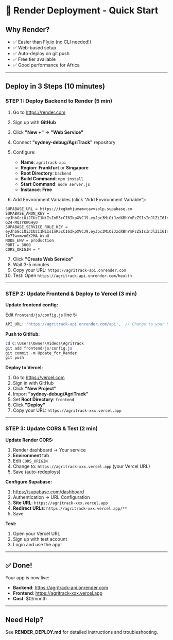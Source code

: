 # 🚀 Render Deployment - Quick Start

## Why Render?
- ✅ Easier than Fly.io (no CLI needed!)
- ✅ Web-based setup
- ✅ Auto-deploy on git push
- ✅ Free tier available
- ✅ Good performance for Africa

---

## Deploy in 3 Steps (10 minutes)

### STEP 1: Deploy Backend to Render (5 min)

1. Go to https://render.com
2. Sign up with **GitHub**
3. Click **"New +"** → **"Web Service"**
4. Connect **"sydney-debug/AgriTrack"** repository
5. Configure:
   - **Name**: `agritrack-api`
   - **Region**: **Frankfurt** or **Singapore**
   - **Root Directory**: `backend`
   - **Build Command**: `npm install`
   - **Start Command**: `node server.js`
   - **Instance**: **Free**

6. Add Environment Variables (click "Add Environment Variable"):

```
SUPABASE_URL = https://txgkmhjumamvcavvsolp.supabase.co
SUPABASE_ANON_KEY = eyJhbGciOiJIUzI1NiIsInR5cCI6IkpXVCJ9.eyJpc3MiOiJzdXBhYmFzZSIsInJlZiI6InR4Z2ttaGp1bWFtdmNhdnZzb2xwIiwicm9sZSI6ImFub24iLCJpYXQiOjE3NjEzNzg3ODMsImV4cCI6MjA3Njk1NDc4M30.8AkJbTeDOIXQMT34KsqFnKBlpgHd-G24-MQzYKWGHy0
SUPABASE_SERVICE_ROLE_KEY = eyJhbGciOiJIUzI1NiIsInR5cCI6IkpXVCJ9.eyJpc3MiOiJzdXBhYmFzZSIsInJlZiI6InR4Z2ttaGp1bWFtdmNhdnZzb2xwIiwicm9sZSI6InNlcnZpY2Vfcm9sZSIsImlhdCI6MTc2MTM3ODc4MywiZXhwIjoyMDc2OTU0NzgzfQ.yZ3i3RfBMgAdXRuRWokK7xV-lx77wxmvo0X2MA_WxuU
NODE_ENV = production
PORT = 3000
CORS_ORIGIN = *
```

7. Click **"Create Web Service"**
8. Wait 3-5 minutes
9. Copy your URL: `https://agritrack-api.onrender.com`
10. Test: Open `https://agritrack-api.onrender.com/health`

---

### STEP 2: Update Frontend & Deploy to Vercel (3 min)

**Update frontend config:**

Edit `frontend/js/config.js` line 5:

```javascript
API_URL: 'https://agritrack-api.onrender.com/api',  // Change to your Render URL
```

**Push to GitHub:**

```powershell
cd C:\Users\Owner\Videos\AgriTrack
git add frontend/js/config.js
git commit -m Update_for_Render
git push
```

**Deploy to Vercel:**

1. Go to https://vercel.com
2. Sign in with GitHub
3. Click **"New Project"**
4. Import **"sydney-debug/AgriTrack"**
5. Set **Root Directory**: `frontend`
6. Click **"Deploy"**
7. Copy your URL: `https://agritrack-xxx.vercel.app`

---

### STEP 3: Update CORS & Test (2 min)

**Update Render CORS:**

1. Render dashboard → Your service
2. **Environment** tab
3. Edit `CORS_ORIGIN`
4. Change to: `https://agritrack-xxx.vercel.app` (your Vercel URL)
5. Save (auto-redeploys)

**Configure Supabase:**

1. https://supabase.com/dashboard
2. Authentication → URL Configuration
3. **Site URL**: `https://agritrack-xxx.vercel.app`
4. **Redirect URLs**: `https://agritrack-xxx.vercel.app/**`
5. Save

**Test:**

1. Open your Vercel URL
2. Sign up with test account
3. Login and use the app!

---

## ✅ Done!

Your app is now live:
- **Backend**: https://agritrack-api.onrender.com
- **Frontend**: https://agritrack-xxx.vercel.app
- **Cost**: $0/month

---

## Need Help?

See **RENDER_DEPLOY.md** for detailed instructions and troubleshooting.
